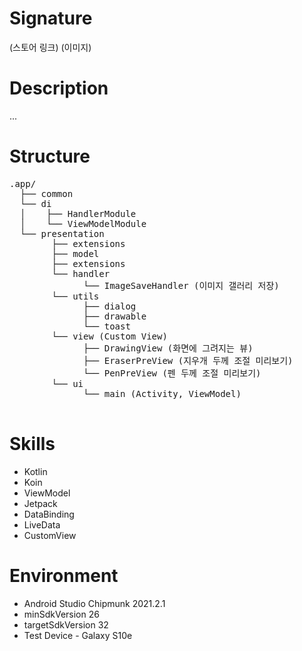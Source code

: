 # Signature
(스토어 링크)
(이미지)

# Description
...

# Structure

<pre>
.app/
  &boxvr;&boxh;&boxh; common
  &boxur;&boxh;&boxh; di
  &boxv;    &boxvr;&boxh;&boxh; HandlerModule
  &boxv;    &boxur;&boxh;&boxh; ViewModelModule
  &boxur;&boxh;&boxh; presentation
        &boxvr;&boxh;&boxh; extensions
        &boxvr;&boxh;&boxh; model
        &boxvr;&boxh;&boxh; extensions
        &boxur;&boxh;&boxh; handler
              &boxur;&boxh;&boxh; ImageSaveHandler (이미지 갤러리 저장)
        &boxur;&boxh;&boxh; utils
              &boxvr;&boxh;&boxh; dialog
              &boxvr;&boxh;&boxh; drawable
              &boxur;&boxh;&boxh; toast
        &boxur;&boxh;&boxh; view (Custom View)
              &boxvr;&boxh;&boxh; DrawingView (화면에 그려지는 뷰)
              &boxvr;&boxh;&boxh; EraserPreView (지우개 두께 조절 미리보기)
              &boxur;&boxh;&boxh; PenPreView (펜 두께 조절 미리보기)
        &boxur;&boxh;&boxh; ui
              &boxur;&boxh;&boxh; main (Activity, ViewModel)
  
</pre>


# Skills
- Kotlin
- Koin
- ViewModel
- Jetpack
- DataBinding
- LiveData
- CustomView

# Environment
- Android Studio Chipmunk 2021.2.1
- minSdkVersion 26
- targetSdkVersion 32
- Test Device - Galaxy S10e





